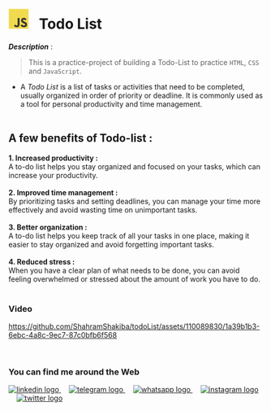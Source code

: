# <a href="https://developer.mozilla.org/en-US/docs/Web/JavaScript" target="_blank" rel="noreferrer"> <img src="https://raw.githubusercontent.com/devicons/devicon/master/icons/javascript/javascript-original.svg" alt="javascript" width="40" height="40"/></a> &nbsp; Todo List 
**_Description_** :<br/>
  > This is a practice-project of building a Todo-List to practice `HTML`, `CSS` and `JavaScript`.  <br/>

- A _Todo List_ is a list of tasks or activities that need to be completed, usually organized in order of priority or deadline. It is commonly used as a tool for personal productivity and time management. <br/><br/>



## A few benefits of Todo-list :
**1. Increased productivity :**<br/>
A to-do list helps you stay organized and focused on your tasks, which can increase your productivity.<br/><br/>
**2. Improved time management :**<br/>
By prioritizing tasks and setting deadlines, you can manage your time more effectively and avoid wasting time on unimportant tasks.<br/><br/>
**3. Better organization :**<br/>
A to-do list helps you keep track of all your tasks in one place, making it easier to stay organized and avoid forgetting important tasks.<br/><br/>
**4. Reduced stress :**<br/>
When you have a clear plan of what needs to be done, you can avoid feeling overwhelmed or stressed about the amount of work you have to do. <br/><br/>

### Video
https://github.com/ShahramShakiba/todoList/assets/110089830/1a39b1b3-6ebc-4a8c-9ec7-87c0bfb6f568

<br/>

   ### You can find me around the Web
 <a href="https://www.linkedin.com/in/shahramshakiba/" target="_blank">
    <img src="https://raw.githubusercontent.com/maurodesouza/profile-readme-generator/master/src/assets/icons/social/linkedin/default.svg" width="52" height="40" alt="linkedin logo"  />
  </a> &nbsp;&nbsp;&nbsp;
  <a href="https://t.me/ShahramDev" target="_blank">
    <img src="https://raw.githubusercontent.com/maurodesouza/profile-readme-generator/master/src/assets/icons/social/telegram/default.svg" width="52" height="40" alt="telegram logo"  />
  </a> &nbsp;&nbsp;&nbsp;
  <a href="https://wa.me/message/LM2IMM3ABZ7ZM1" target="_blank">
    <img src="https://raw.githubusercontent.com/maurodesouza/profile-readme-generator/master/src/assets/icons/social/whatsapp/default.svg" width="52" height="40" alt="whatsapp logo"  />
  </a> &nbsp;&nbsp;&nbsp;
  <a href="https://instagram.com/shahram.shakibaa?igshid=MzNlNGNkZWQ4Mg==" target="_blank">
    <img src="https://raw.githubusercontent.com/maurodesouza/profile-readme-generator/master/src/assets/icons/social/instagram/default.svg" width="52" height="40" alt="instagram logo"  />
  </a> &nbsp;&nbsp;&nbsp;
  <a href="https://twitter.com/DevZEEMO" target="_blank">
    <img src="https://raw.githubusercontent.com/maurodesouza/profile-readme-generator/master/src/assets/icons/social/twitter/default.svg" width="52" height="40" alt="twitter logo"  />
  </a>
